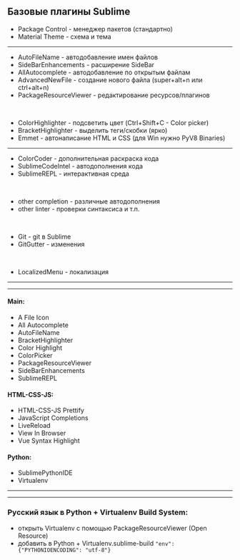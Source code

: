 ## Базовые плагины Sublime

* Package Control - менеджер пакетов (стандартно)
* Material Theme - схема и тема
***

* AutoFileName - автодобавление имен файлов
* SideBarEnhancements - расширение SideBar
* AllAutocomplete - автодобавление по открытым файлам
* AdvancedNewFile - создание нового файла (super+alt+n или ctrl+alt+n)
* PackageResourceViewer - редактирование ресурсов/плагинов
<br>

* ColorHighlighter - подсветить цвет (Ctrl+Shift+C - Color picker)
* BracketHighlighter - выделить теги/скобки (ярко)
* Emmet - автонаписание HTML и СSS (для Win нужно PyV8 Binaries)
***

* ColorCoder - дополнительная раскраска кода
* SublimeCodeIntel - автодополнения кода
* SublimeREPL - интерактивная среда
<br>

* other completion - различные автодополнения
* other linter - проверки синтаксиса и т.п.
<br>

* Git - git в Sublime
* GitGutter - изменения
<br>

* LocalizedMenu - локализация
***
***

#### Main:
* A File Icon
* All Autocomplete
*	AutoFileName
* BracketHighlighter
*	Color Highlight
*	ColorPicker
* PackageResourceViewer
*	SideBarEnhancements
*	SublimeREPL
#### HTML-CSS-JS:
*	HTML-CSS-JS Prettify
*	JavaScript Completions
*	LiveReload
*	View In Browser
* Vue Syntax Highlight
#### Python:
*	SublimePythonIDE
*	Virtualenv
***
***

### Русский язык в Python + Virtualenv Build System:
* открыть Virtualenv с помощью PackageResourceViewer (Open Resource)
* добавить в Python + Virtualenv.sublime-build 
`"env": {"PYTHONIOENCODING": "utf-8"}`
